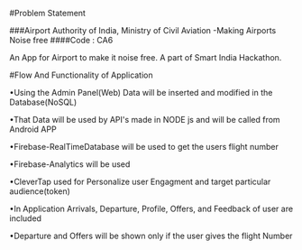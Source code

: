 #Problem Statement

###Airport Authority of India, Ministry of Civil Aviation -Making Airports Noise free
####Code : CA6

An App for Airport to make it noise free. A part of Smart India Hackathon.


#Flow And Functionality of Application

•Using the Admin Panel(Web) Data will be inserted and modified in the Database(NoSQL)

•That Data will be used by API's made in NODE js and will be called from Android APP

•Firebase-RealTimeDatabase will be used to get the users flight number

•Firebase-Analytics will be used

•CleverTap used for Personalize user Engagment and target particular audience(token)

•In Application Arrivals, Departure, Profile, Offers, and Feedback of user are included

•Departure and Offers will be shown only if the user gives the flight Number





